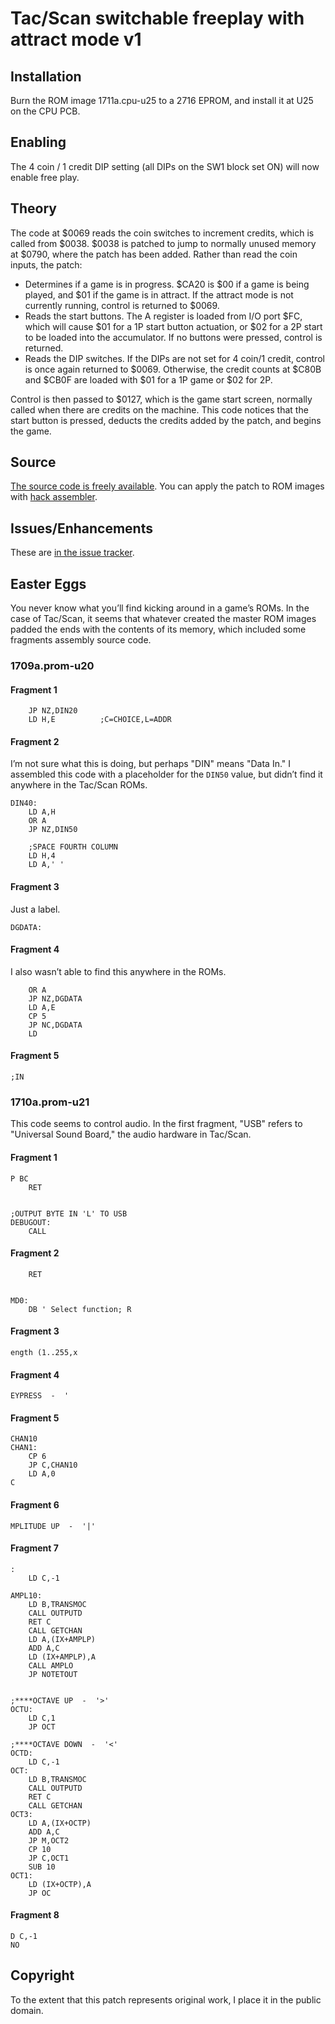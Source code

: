# Tac/Scan switchable freeplay with attract mode v1

## Installation

Burn the ROM image 1711a.cpu-u25 to a 2716 EPROM, and install it at
U25 on the CPU PCB.

## Enabling

The 4 coin / 1 credit DIP setting (all DIPs on the SW1 block set ON)
will now enable free play.

## Theory

The code at $0069 reads the coin switches to increment credits, which
is called from $0038. $0038 is patched to jump to normally unused
memory at $0790, where the patch has been added. Rather than read the
coin inputs, the patch:

 - Determines if a game is in progress. $CA20 is $00 if a game is
   being played, and $01 if the game is in attract. If the attract
   mode is not currently running, control is returned to $0069.
 - Reads the start buttons. The A register is loaded from I/O port
   $FC, which will cause $01 for a 1P start button actuation, or $02
   for a 2P start to be loaded into the accumulator. If no buttons
   were pressed, control is returned.
 - Reads the DIP switches. If the DIPs are not set for 4 coin/1
   credit, control is once again returned to $0069. Otherwise, the
   credit counts at $C80B and $CB0F are loaded with $01 for a 1P game
   or $02 for 2P.

Control is then passed to $0127, which is the game start screen,
normally called when there are credits on the machine. This code
notices that the start button is pressed, deducts the credits added by
the patch, and begins the game.

## Source

[The source code is freely available](patch/). You can apply the patch
to ROM images with [hack assembler](../ha).


## Issues/Enhancements

These are
[in the issue tracker](https://github.com/ieure/romhacks/labels/tacscan).

## Easter Eggs

You never know what you’ll find kicking around in a game’s ROMs. In
the case of Tac/Scan, it seems that whatever created the master ROM
images padded the ends with the contents of its memory, which included
some fragments assembly source code.

### 1709a.prom-u20

#### Fragment 1

```assembly
	JP NZ,DIN20
	LD H,E			;C=CHOICE,L=ADDR
```

#### Fragment 2

I’m not sure what this is doing, but perhaps "DIN" means "Data In." I
assembled this code with a placeholder for the `DIN50` value, but
didn’t find it anywhere in the Tac/Scan ROMs.

```assembly
DIN40:
	LD A,H
	OR A
	JP NZ,DIN50

	;SPACE FOURTH COLUMN
	LD H,4
	LD A,' '
```

#### Fragment 3

Just a label.

```assembly
DGDATA:
```

#### Fragment 4

I also wasn’t able to find this anywhere in the ROMs.

```assembly
	OR A
	JP NZ,DGDATA
	LD A,E
	CP 5
	JP NC,DGDATA
	LD 
```

#### Fragment 5

```
;IN
```

### 1710a.prom-u21

This code seems to control audio. In the first fragment, "USB" refers
to "Universal Sound Board," the audio hardware in Tac/Scan.

#### Fragment 1

```assembly
P BC
	RET


;OUTPUT BYTE IN 'L' TO USB
DEBUGOUT:
	CALL 
```

#### Fragment 2

```assembly
	RET


MD0:
	DB ' Select function; R
```

#### Fragment 3

```
ength (1..255,x
```

#### Fragment 4

```
EYPRESS  -  '
```

#### Fragment 5

```assembly
CHAN10
CHAN1:
	CP 6
	JP C,CHAN10
	LD A,0
C
```

#### Fragment 6

```
MPLITUDE UP  -  '|'
```

#### Fragment 7

```assembly
:
	LD C,-1

AMPL10:
	LD B,TRANSMOC
	CALL OUTPUTD
	RET C
	CALL GETCHAN
	LD A,(IX+AMPLP)
	ADD A,C
	LD (IX+AMPLP),A
	CALL AMPLO
	JP NOTETOUT


;****OCTAVE UP  -  '>'
OCTU:
	LD C,1
	JP OCT

;****OCTAVE DOWN  -  '<'
OCTD:
	LD C,-1
OCT:
	LD B,TRANSMOC
	CALL OUTPUTD
	RET C
	CALL GETCHAN
OCT3:
	LD A,(IX+OCTP)
	ADD A,C
	JP M,OCT2
	CP 10
	JP C,OCT1
	SUB 10
OCT1:
	LD (IX+OCTP),A
	JP OC
```

#### Fragment 8

```assembly
D C,-1
NO
```

## Copyright

To the extent that this patch represents original work, I place it in
the public domain.
